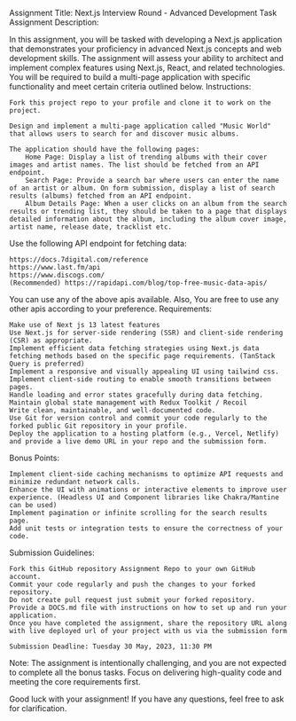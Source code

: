 Assignment Title: Next.js Interview Round - Advanced Development Task
Assignment Description:

In this assignment, you will be tasked with developing a Next.js application that demonstrates your proficiency in advanced Next.js concepts and web development skills. The assignment will assess your ability to architect and implement complex features using Next.js, React, and related technologies. You will be required to build a multi-page application with specific functionality and meet certain criteria outlined below.
Instructions:

    Fork this project repo to your profile and clone it to work on the project.

    Design and implement a multi-page application called "Music World" that allows users to search for and discover music albums.

    The application should have the following pages:
        Home Page: Display a list of trending albums with their cover images and artist names. The list should be fetched from an API endpoint.
        Search Page: Provide a search bar where users can enter the name of an artist or album. On form submission, display a list of search results (albums) fetched from an API endpoint.
        Album Details Page: When a user clicks on an album from the search results or trending list, they should be taken to a page that displays detailed information about the album, including the album cover image, artist name, release date, tracklist etc.

Use the following API endpoint for fetching data:

    https://docs.7digital.com/reference
    https://www.last.fm/api
    https://www.discogs.com/
    (Recommended) https://rapidapi.com/blog/top-free-music-data-apis/

You can use any of the above apis available. Also, You are free to use any other apis according to your preference.
Requirements:

    Make use of Next js 13 latest features
    Use Next.js for server-side rendering (SSR) and client-side rendering (CSR) as appropriate.
    Implement efficient data fetching strategies using Next.js data fetching methods based on the specific page requirements. (TanStack Query is preferred)
    Implement a responsive and visually appealing UI using tailwind css.
    Implement client-side routing to enable smooth transitions between pages.
    Handle loading and error states gracefully during data fetching.
    Maintain global state management with Redux Toolkit / Recoil
    Write clean, maintainable, and well-documented code.
    Use Git for version control and commit your code regularly to the forked public Git repository in your profile.
    Deploy the application to a hosting platform (e.g., Vercel, Netlify) and provide a live demo URL in your repo and the submission form.

Bonus Points:

    Implement client-side caching mechanisms to optimize API requests and minimize redundant network calls.
    Enhance the UI with animations or interactive elements to improve user experience. (Headless UI and Component libraries like Chakra/Mantine can be used)
    Implement pagination or infinite scrolling for the search results page.
    Add unit tests or integration tests to ensure the correctness of your code.

Submission Guidelines:

    Fork this GitHub repository Assignment Repo to your own GitHub account.
    Commit your code regularly and push the changes to your forked repository.
    Do not create pull request just submit your forked repository.
    Provide a DOCS.md file with instructions on how to set up and run your application.
    Once you have completed the assignment, share the repository URL along with live deployed url of your project with us via the submission form

    Submission Deadline: Tuesday 30 May, 2023, 11:30 PM

Note: The assignment is intentionally challenging, and you are not expected to complete all the bonus tasks. Focus on delivering high-quality code and meeting the core requirements first.

Good luck with your assignment! If you have any questions, feel free to ask for clarification.
